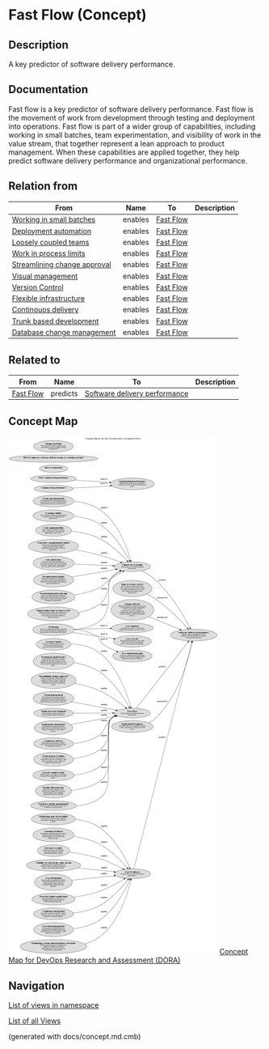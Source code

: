 # Fast Flow (Concept)
## Description
A key predictor of software delivery performance.

## Documentation
Fast flow is a key predictor of software delivery performance. Fast flow is the movement of work from development through testing and deployment into operations. Fast flow is part of a wider group of capabilities, including working in small batches, team experimentation, and visibility of work in the value stream, that together represent a lean approach to product management. When these capabilities are applied together, they help predict software delivery performance and organizational performance.

## Relation from
| From | Name | To | Description |
|---|---|---|---|
| [Working in small batches](../../software-development/dora/working-in-small-batches.md) | enables | [Fast Flow](../../software-development/dora/fast-flow.md) |  |
| [Deployment automation](../../software-development/dora/deployment-automation.md) | enables | [Fast Flow](../../software-development/dora/fast-flow.md) |  |
| [Loosely coupled teams](../../software-development/dora/loosely-coupled-teams.md) | enables | [Fast Flow](../../software-development/dora/fast-flow.md) |  |
| [Work in process limits](../../software-development/dora/work-in-process-limits.md) | enables | [Fast Flow](../../software-development/dora/fast-flow.md) |  |
| [Streamlining change approval](../../software-development/dora/streamlining-change-approval.md) | enables | [Fast Flow](../../software-development/dora/fast-flow.md) |  |
| [Visual management](../../software-development/dora/visual-management.md) | enables | [Fast Flow](../../software-development/dora/fast-flow.md) |  |
| [Version Control](../../software-development/dora/version-control.md) | enables | [Fast Flow](../../software-development/dora/fast-flow.md) |  |
| [Flexible infrastructure](../../software-development/dora/flexible-infrastructure.md) | enables | [Fast Flow](../../software-development/dora/fast-flow.md) |  |
| [Continouos delivery](../../software-development/dora/continuous-delivery.md) | enables | [Fast Flow](../../software-development/dora/fast-flow.md) |  |
| [Trunk based development](../../software-development/dora/trunk-based-development.md) | enables | [Fast Flow](../../software-development/dora/fast-flow.md) |  |
| [Database change management](../../software-development/dora/database-change-management.md) | enables | [Fast Flow](../../software-development/dora/fast-flow.md) |  |

## Related to
| From | Name | To | Description |
|---|---|---|---|
| [Fast Flow](../../software-development/dora/fast-flow.md) | predicts | [Software delivery performance](../../software-development/dora/software-delivery-performance.md) |  |

## Concept Map
![Concept Map for DevOps Research and Assessment (DORA)](../../software-development/dora/concept-view.png)
[Concept Map for DevOps Research and Assessment (DORA)](../../software-development/dora/concept-view.md)


## Navigation
[List of views in namespace](./views-in-namespace.md)

[List of all Views](../../views.md)

(generated with docs/concept.md.cmb)
